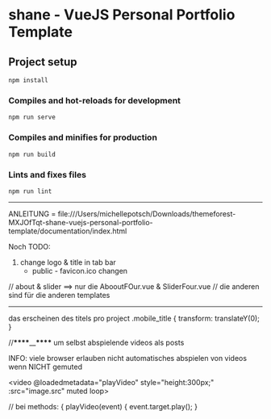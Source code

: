 # shane - VueJS Personal Portfolio Template

## Project setup

```
npm install
```

### Compiles and hot-reloads for development

```
npm run serve
```

### Compiles and minifies for production

```
npm run build
```

### Lints and fixes files

```
npm run lint
```

---

ANLEITUNG = file:///Users/michellepotsch/Downloads/themeforest-MXJOfTqt-shane-vuejs-personal-portfolio-template/documentation/index.html

Noch TODO:

1. change logo & title in tab bar
   - public - favicon.ico changen

// about & slider ==> nur die AbooutFOur.vue & SliderFour.vue
// die anderen sind für die anderen templates

---

das erscheinen des titels pro project
.mobile_title {
transform: translateY(0); }

//****\*\*\*\*****\_\_****\*\*\*\***** um selbst abspielende videos als posts

INFO: viele browser erlauben nicht automatisches abspielen von videos wenn NICHT gemuted

<video @loadedmetadata="playVideo" style="height:300px;" :src="image.src" muted loop></video>

// bei methods: {
playVideo(event) {
event.target.play();
}
